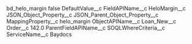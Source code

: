 <?xml version="1.0" encoding="UTF-8"?>
<CustomMetadata xmlns="http://soap.sforce.com/2006/04/metadata" xmlns:xsi="http://www.w3.org/2001/XMLSchema-instance" xmlns:xsd="http://www.w3.org/2001/XMLSchema">
    <label>bd_helo_margin</label>
    <protected>false</protected>
    <values>
        <field>DefaultValue__c</field>
        <value xsi:nil="true"/>
    </values>
    <values>
        <field>FieldAPIName__c</field>
        <value xsi:type="xsd:string">HeloMargin__c</value>
    </values>
    <values>
        <field>JSON_Object_Property__c</field>
        <value xsi:nil="true"/>
    </values>
    <values>
        <field>JSON_Parent_Object_Property__c</field>
        <value xsi:nil="true"/>
    </values>
    <values>
        <field>MappingProperty__c</field>
        <value xsi:type="xsd:string">helo_margin</value>
    </values>
    <values>
        <field>ObjectAPIName__c</field>
        <value xsi:type="xsd:string">Loan_New__c</value>
    </values>
    <values>
        <field>Order__c</field>
        <value xsi:type="xsd:double">142.0</value>
    </values>
    <values>
        <field>ParentFieldAPIName__c</field>
        <value xsi:nil="true"/>
    </values>
    <values>
        <field>SOQLWhereCriteria__c</field>
        <value xsi:nil="true"/>
    </values>
    <values>
        <field>ServiceName__c</field>
        <value xsi:type="xsd:string">Baydocs</value>
    </values>
</CustomMetadata>
